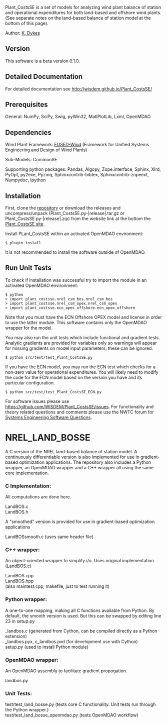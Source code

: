 Plant_CostsSE is a set of models for analyzing wind plant balance of station and operational expenditures for both land-based and offshore wind plants. (See separate notes on the land-based balance of station model at the bottom of this page).

Author: [K. Dykes](mailto:nrel.wisdem+plantcostsse@gmail.com)

## Version

This software is a beta version 0.1.0.

## Detailed Documentation

For detailed documentation see <http://wisdem.github.io/Plant_CostsSE/>

## Prerequisites

General: NumPy, SciPy, Swig, pyWin32, MatlPlotLib, Lxml, OpenMDAO

## Dependencies

Wind Plant Framework: [FUSED-Wind](http://fusedwind.org) (Framework for Unified Systems Engineering and Design of Wind Plants)

Sub-Models: CommonSE

Supporting python packages: Pandas, Algopy, Zope.interface, Sphinx, Xlrd, PyOpt, py2exe, Pyzmq, Sphinxcontrib-bibtex, Sphinxcontrib-zopeext, Numpydoc, Ipython

## Installation

First, clone the [repository](https://github.com/WISDEM/Plant_CostsSE)
or download the releases and uncompress/unpack (Plant_CostsSE.py-|release|.tar.gz or Plant_CostsSE.py-|release|.zip) from the website link at the bottom the [Plant_CostsSE site](http://nwtc.nrel.gov/Plant_CostsSE).

Install PLant_CostsSE within an activated OpenMDAO environment:

	$ plugin install

It is not recommended to install the software outside of OpenMDAO.

## Run Unit Tests

To check if installation was successful try to import the module in an activated OpenMDAO environment:

	$ python
	> import plant_costsse.nrel_csm_bos.nrel_csm_bos
	> import plant_costsse.nrel_csm_opex.nrel_csm_opex
	> import plant_costsse.ecn_opex_offshore.ecn_opex_offshore

Note that you must have the ECN Offshore OPEX model and license in order to use the latter module.  This software contains only the OpenMDAO wrapper for the model.


You may also run the unit tests which include functional and gradient tests.  Analytic gradients are provided for variables only so warnings will appear for missing gradients on model input parameters; these can be ignored.

	$ python src/test/test_Plant_CostsSE.py

If you have the ECN model, you may run the ECN test which checks for a non-zero value for operational expenditures.  You will likely need to modify the code for the ECN model based on the version you have and its particular configuration.

	$ python src/test/test_Plant_CostsSE_ECN.py

For software issues please use <https://github.com/WISDEM/Plant_CostsSE/issues>.  For functionality and theory related questions and comments please use the NWTC forum for [Systems Engineering Software Questions](https://wind.nrel.gov/forum/wind/viewtopic.php?f=34&t=1002).


NREL_LAND_BOSSE
===============

A C version of the NREL land-based balance of station model.  A continuously differentiable version is also implemented for use in gradient-based optimization applications.  The repository also includes a Python wrapper, an OpenMDAO wrapper and a C++ wrapper all using the same core implementation.

### C Implementation:  

All computations are done here.

LandBOS.c  
LandBOS.h

A "smoothed" version is provided for use in gradient-based optimization applications

LandBOSsmooth.c  (uses same header file)

### C++ wrapper:  

An object-oriented wrapper to simplify i/o.  Uses original implementation (LandBOS.c)

LandBOS.cpp  
LandBOS.hpp  
(also maintest.cpp, makefile, just to test running it)


### Python wrapper:  

A one-to-one mapping, making all C functions available from Python.
By default, the smooth version is used.  But this can be swapped by editing
line 23 in setup.py

_landbos.c  (generated from Cython, can be compiled directly as a Python extension)  
_landbos.pyx, c_landbos.pxd (for development use with Cython)  
setup.py (used to install Python module)

### OpenMDAO wrapper:  

An OpenMDAO assembly to facilitate gradient propogation.

landbos.py


### Unit Tests:  
test/test_land_bosse.py (tests core C functionality.  Unit tests run through the Python wrapper.)  
test/test_land_bosse_openmdao.py (tests OpenMDAO workflow)

